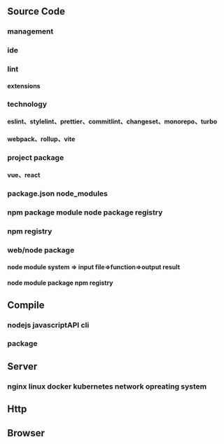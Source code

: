 ## Source Code
### management
### ide
### lint
#### extensions
### technology
#### eslint、stylelint、prettier、commitlint、changeset、monorepo、turbo
#### webpack、rollup、vite
#### 
### project package
#### vue、react
### package.json node_modules
### npm package module node package registry
### npm registry
### web/node package
#### node module system => input file=>function=>output result
#### node module package npm registry
#### 

## Compile
### nodejs javascriptAPI cli
### package

## Server
### nginx linux docker kubernetes network opreating system

## Http

## Browser